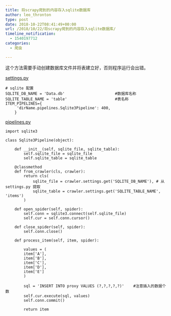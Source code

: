 ```yaml
---
title: 将scrapy爬到的内容存入sqlite数据库
author: leo_thronton
type: post
date: 2018-10-22T08:41:49+00:00
url: /2018/10/22/将scrapy爬到的内容存入sqlite数据库/
timeline_notification:
  - 1540197712
categories:
  - 爬虫

---
```

这个方法需要手动创建数据库文件并将表建立好，否则程序运行会出错。

[settings.py][1]

    # sqlite 配置
    SQLITE_DB_NAME = 'Data.db'                      #数据库名称
    SQLITE_TABLE_NAME = 'table'                     #表名称
    ITEM_PIPELINES={
         'dirName.pipelines.Sqlite3Pipeline': 400,
        }
    

[pipelines.py][2]

    import sqlite3
    
    class Sqlite3Pipeline(object):
    
        def __init__(self, sqlite_file, sqlite_table):
            self.sqlite_file = sqlite_file
            self.sqlite_table = sqlite_table
            
        @classmethod
        def from_crawler(cls, crawler):
            return cls(
                sqlite_file = crawler.settings.get('SQLITE_DB_NAME'), # 从 settings.py 提取
                sqlite_table = crawler.settings.get('SQLITE_TABLE_NAME', 'items')
            )
    
        def open_spider(self, spider):
            self.conn = sqlite3.connect(self.sqlite_file)
            self.cur = self.conn.cursor()
    
        def close_spider(self, spider):
            self.conn.close()
    
        def process_item(self, item, spider):
    
            values = (
            item['A'],
            item['B'],
            item['C'],
            item['D'],
            item['E']
            )
            
            sql = 'INSERT INTO proxy VALUES (?,?,?,?,?)'    #注意插入的数据个数
            self.cur.execute(sql, values)
            self.conn.commit()
            
            return item        
    

&nbsp;

&nbsp;

 [1]: http://settings.py
 [2]: http://pipelines.py